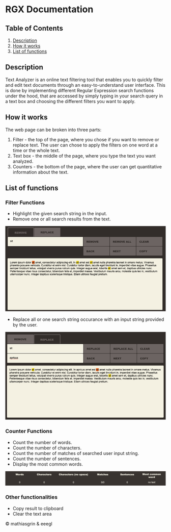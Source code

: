 # RGX Documentation

## Table of Contents

1. [Description](#description)
1. [How it works](#how_it_works)
1. [List of functions](#list_of_functions)

## <a name="description"></a> Description 

Text Analyzer is an online text filtering tool that enables you to quickly filter and
edit text documents through an easy-to-understand user interface. This is done by
implementing different Regular Expression search functions under the hood, that
are accessed by simply typing in your search query in a text box and choosing
the different filters you want to apply. 

## <a name="how_it_works"></a> How it works

The web page can be broken into three parts:

1. Filter - the top of the page, where you chose if you want to remove or replace text. The user can chose to apply the filters on one word at a time or the whole text.
2. Text box - the middle of the page, where you type the text you want analyzed.
3. Counters - the bottom of the page, where the user can get quantitative information about the text.

## <a name="list_of_functions"></a> List of functions
### Filter Functions
* Highlight the given search string in the input.
* Remove one or all search results from the text.

![Remove Function](./images/remove.png)

* Replace all or one search string occurance with an input string provided by the user.

![Remove Function](./images/replace.png)

### Counter Functions
* Count the number of words.
* Count the number of characters.
* Count the number of matches of searched user input string.
* Count the number of sentences.
* Display the most common words.

![Remove Function](./images/counters.png)

### Other functionalities
* Copy result to clipboard
* Clear the text area



© mathiasgrin & eeegl